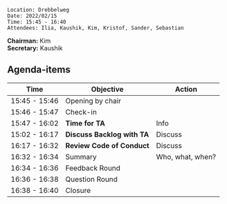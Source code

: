 ```plaintext
Location: Drebbelweg
Date: 2022/02/15
Time: 15:45 - 16:40
Attendees: Ilia, Kaushik, Kim, Kristof, Sander, Sebastian
```

**Chairman:** Kim \
**Secretary:** Kaushik

## Agenda-items
| Time | Objective | Action |
|------|-----------|--------|
| 15:45 - 15:46 | Opening by chair |  |
| 15:46 - 15:47 | Check-in |  |
| 15:47 - 16:02 | **Time for TA** | Info |
| 15:02 - 16:17 | **Discuss Backlog with TA** | Discuss |
| 16:17 - 16:32 | **Review Code of Conduct** | Discuss |
| 16:32 - 16:34 | Summary | Who, what, when? |
| 16:34 - 16:36 | Feedback Round |  |
| 16:36 - 16:38 | Question Round |  |
| 16:38 - 16:40 | Closure |  |
